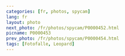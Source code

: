 ```yaml
---
categories: [fr, photos, spycam]
lang: fr
layout: photo
next_photo: /fr/photos/spycam/P0000452.html
picname: P0000453
prev_photo: /fr/photos/spycam/P0000454.html
tags: [Fotofalle, Leopard]
---
```

